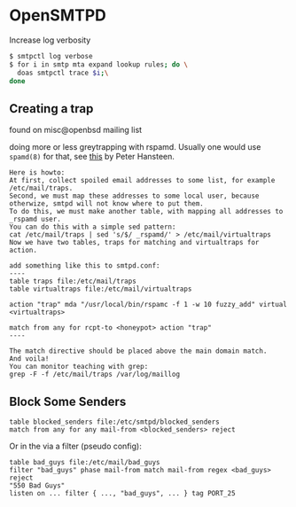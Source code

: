OpenSMTPD
=========

Increase log verbosity

```sh
$ smtpctl log verbose
$ for i in smtp mta expand lookup rules; do \
  doas smtpctl trace $i;\
done
```

Creating a trap
---------------

found on misc@openbsd mailing list

doing more or less greytrapping with rspamd.
Usually one would use `spamd(8)` for that, see [this][peter] by Peter
Hansteen.

[peter]: https://nxdomain.no/~peter/in_the_name_of_sane_email.html

```
Here is howto:
At first, collect spoiled email addresses to some list, for example
/etc/mail/traps.
Second, we must map these addresses to some local user, because
otherwize, smtpd will not know where to put them.
To do this, we must make another table, with mapping all addresses to
_rspamd user.
You can do this with a simple sed pattern:
cat /etc/mail/traps | sed 's/$/ _rspamd/' > /etc/mail/virtualtraps
Now we have two tables, traps for matching and virtualtraps for action.

add something like this to smtpd.conf:
----
table traps file:/etc/mail/traps
table virtualtraps file:/etc/mail/virtualtraps

action "trap" mda "/usr/local/bin/rspamc -f 1 -w 10 fuzzy_add" virtual
<virtualtraps>

match from any for rcpt-to <honeypot> action "trap"
----

The match directive should be placed above the main domain match.
And voila!
You can monitor teaching with grep:
grep -F -f /etc/mail/traps /var/log/maillog
```


Block Some Senders
------------------

```
table blocked_senders file:/etc/smtpd/blocked_senders
match from any for any mail-from <blocked_senders> reject
```

Or in the via a filter (pseudo config):

```
table bad_guys file:/etc/mail/bad_guys
filter "bad_guys" phase mail-from match mail-from regex <bad_guys> reject
"550 Bad Guys"
listen on ... filter { ..., "bad_guys", ... } tag PORT_25
```
